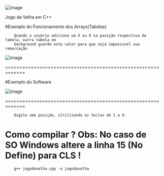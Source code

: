 ![image](https://github.com/WalderlanSena/jogodavelhaemc/blob/master/img/logo.png)

Jogo da Velha em C++


#Exemplo do Funcionamento dos Arrays(Tabelas)

```
	Quando o usuário adiciona um X ou O na posição respectiva da tabela, outra tabela em
	background guarda este valor para que seja impossivel sua remarcação
```
![image](https://github.com/WalderlanSena/jogodavelhaemc/blob/master/img/arrays.png)

=============================================================

#Exemplo do Software

![image](https://github.com/WalderlanSena/jogodavelhaemc/blob/master/img/exemplo.jpg)

=============================================================
```
	Digite uma posição, ultilizando as teclas de 1 a 9.
```
# Como compilar ? Obs: No caso de SO Windows altere a linha 15 (No Define) para CLS !

```
	g++ jogodavelha.cpp -o jogodavelha
```
